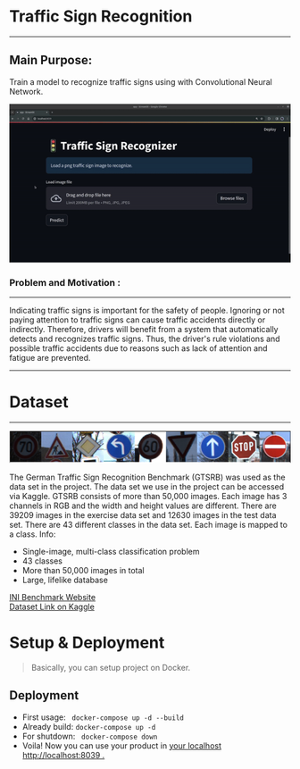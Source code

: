 # Traffic Sign Recognition
<hr>

## Main Purpose:
Train a model to recognize traffic signs using with Convolutional Neural Network. 

![demo.gif](images%2Fdemo.gif)

### Problem and Motivation : 
<hr>
Indicating traffic signs is important for the safety of people.
Ignoring or not paying attention to traffic signs can cause
traffic accidents directly or indirectly. Therefore, drivers
will benefit from a system that automatically detects and
recognizes traffic signs. Thus, the driver's rule violations
and possible traffic accidents due to reasons such as lack of
attention and fatigue are prevented.

<hr>

# Dataset
<hr>
<img src="images/signs.png"/>

The German Traffic Sign Recognition Benchmark (GTSRB) was used as the data set in the project. The data set we use in the project can be accessed via Kaggle. GTSRB consists of more than 50,000 images. Each image has 3 channels in RGB and the width and height values are different. There are 39209 images in the exercise data set and 12630 images in the test data set. There are 43 different classes in the data set. Each image is mapped to a class. Info:

- Single-image, multi-class classification problem
- 43 classes
- More than 50,000 images in total
- Large, lifelike database

<a href= "https://benchmark.ini.rub.de/">INI Benchmark Website</a><br>
<a href="https://www.kaggle.com/meowmeowmeowmeowmeow/gtsrb-german-traffic-sign" target='blank_' alt='Dataset link' > Dataset Link on Kaggle </a> 

# Setup & Deployment

> Basically, you can setup project on Docker.
## Deployment
- First usage: ` docker-compose up -d --build`  
- Already build: ` docker-compose up -d `
- For shutdown: ` docker-compose down`
- Voila! Now you can use your product in <a href="http://localhost:8039">your localhost http://localhost:8039 .</a>

